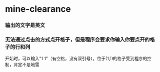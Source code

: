 # mine-clearance
### 输出的文字是英文
### 无法通过点击的方式点开格子，但是程序会要求你输入你要点开的格子的行和列
开始时，可以输入"1 1"（有空格，没有双引号），位于(1,1)的格子受到程序的控制，肯定不是地雷
